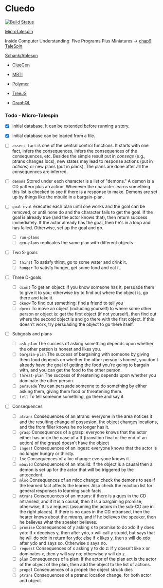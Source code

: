 # Cluedo

[![Build Status](https://travis-ci.org/Zleub/Cluedo.svg?branch=master)](https://travis-ci.org/Zleub/Cluedo)

[MicroTalespin](http://lispm.de/source/misc/micro-talespin.lisp)

Inside Computer Understanding: Five Programs Plus Miniatures
	   -> [chap9 TaleSpin](https://classes.soe.ucsc.edu/cmps148/Winter10/readings/MeehanTaleSpin.pdf)

[Schank/Ableson](http://www.jimdavies.org/summaries/schank1977-2.html)

- [ClueGen](http://www.aaai.org/ocs/index.php/AIIDE/AIIDE16/paper/download/14070/13618)
- [MBTI](https://www.16personalities.com/personality-types)


- [Polymer](https://www.polymer-project.org)
- [TreeJS](http://threejs.org)
- [GraphQL](http://graphql.org)

### Todo - Micro-Talespin

- [X] Initial database.  It can be extended before running a story.
- [X] Initial database can be loaded from a file.

- [ ] `assert-fact` is one of the central control functions.  It starts with one fact, infers the consequences, infers the consequences of the consequences, etc.  Besides the simple result put in *conseqs* (e.g., ptrans changes locs), new states may lead to response actions (put in *actions*) or new plans (put in *plans*).  The plans are done after all the consequences are inferred.

- [ ] `demons` Stored under each character is a list of "demons."  A demon is a CD pattern plus an action.  Whenever the character learns something this list is checked to see if there is a response to make. Demons are set up by things like the mbuild in a bargain-plan.

- [ ] `goal-eval` executes each plan until one works and the goal can be removed, or until none do and the character fails to get the goal.  If the goal is already true (and the actor knows that), then return success immediately.  If the actor already has the goal, then he's in a loop and has failed.  Otherwise, set up the goal and go.
  - [ ] `run-plans`
  - [ ] `gen-plans` replicates the same plan with different objects

- [ ] Two S-goals
  - [ ] `thirst` To satisfy thirst, go to some water and drink it.
  - [ ] `hunger` To satisfy hunger, get some food and eat it.

- [ ] Three D-goals
  - [ ] `dcont` To get an object: if you know someone has it, persuade them to give it to you; otherwise try to find out where the object is, go there and take it.
  - [ ] `dknow` To find out something: find a friend to tell you
  - [ ] `dprox` To move an object (including yourself) to where some other person or object is: get the first object (if not yourself), then find out where the second object is and go there with the first object.  If this doesn't work, try persuading the object to go there itself.

- [ ] Subgoals and plans
  - [ ] `ask-plan` The success of asking something depends upon whether the other person is honest and likes you.
  - [ ] `bargain-plan` The success of bargaining with someone by giving them food depends on whether the other person is honest, you don't already have the goal of getting the food you're going to bargain with, and you can get the food to the other person.
  - [ ] `threat-plan` The success of threatening depends upon whether you dominate the other person.
  - [ ] `persuade` You can persuade someone to do something by either asking them, giving them food or threatening them.
  - [ ] `tell` To tell someone something, go there and say it.

- [ ] Consequences
  - [ ] `atrans` Consequences of an atrans: everyone in the area notices it and the resulting change of possesion, the object changes locations, and the from filler knows he no longer has it.
  - [ ] `grasp` Consequences of a grasp: everyone knows that the actor either has or (in the case of a tf (transition final or the end of an action) of the grasp)  doesn't have the object
  - [ ] `ingest` Consequences of an ingest: everyone knows that the actor is no longer hungry or thirsty.
  - [ ] `loc` Consequences of a loc change: everyone knows it.
  - [ ] `mbuild` Consequences of an mbuild: if the object is a causal then a demon is set up for the actor that will be triggered by the antecedent.
  - [ ] `mloc` Consequences of an mloc change: check the demons to see if the learned fact affects the learner.  Also check the reaction list for general responses to learning such facts.
  - [ ] `mtrans` Consequences of an mtrans: if there is a ques in the CD mtransed, and if it is a causal, then it is a bargaining promise; otherwise, it is a request (assuming the actors in the sub-CD are in the right places).  If there is no ques in the CD mtransed, then the hearer knows about the mtrans, and if he believes the speaker, then he believes what the speaker believes.
  - [ ] `promise` Consequences of y asking x to promise to do xdo if y does ydo: If x deceives y, then after ydo, x will call y stupid, but says that he will do xdo in return for ydo; else if x likes y, then x will do xdo after ydo and says so. Otherwise x says no.
  - [ ] `request` Consequences of x asking y to do z: If y doesn't like x or dominates x, then y will say no; otherwise y will do z.
  - [ ] `plan` Consequences of a plan: If the actor of the plan act is the actor of the object of the plan, then add the object to the list of actions.
  - [ ] `propel` Consequences of a propel: the object struck dies
  - [ ] `ptrans` Consequences of a ptrans: location change, for both actor and object.
